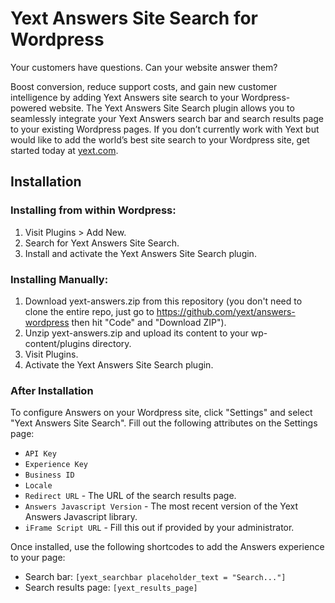 # Yext Answers Site Search for Wordpress

Your customers have questions. Can your website answer them?

Boost conversion, reduce support costs, and gain new customer intelligence by adding Yext Answers site search to your Wordpress-powered website. The Yext Answers Site Search plugin allows you to seamlessly integrate your Yext Answers search bar and search results page to your existing Wordpress pages. If you don’t currently work with Yext but would like to add the world’s best site search to your Wordpress site, get started today at [yext.com](https://www.yext.com/free-trial/?utm_source=Wordpress).

## Installation
### Installing from within Wordpress:
1. Visit Plugins > Add New.
2. Search for Yext Answers Site Search.
3. Install and activate the Yext Answers Site Search plugin. 

### Installing Manually:
1. Download yext-answers.zip from this repository (you don't need to clone the entire repo, just go to https://github.com/yext/answers-wordpress then hit "Code" and "Download ZIP").
2. Unzip yext-answers.zip and upload its content to your wp-content/plugins directory. 
3. Visit Plugins.
4. Activate the Yext Answers Site Search plugin. 

### After Installation
To configure Answers on your Wordpress site, click "Settings" and select "Yext Answers Site Search". Fill out the following attributes on the Settings page:
* `API Key`
* `Experience Key`
* `Business ID`
* `Locale`
* `Redirect URL` - The URL of the search results page.
* `Answers Javascript Version` - The most recent version of the Yext Answers Javascript library.
* `iFrame Script URL` - Fill this out if provided by your administrator.

Once installed, use the following shortcodes to add the Answers experience to your page:

* Search bar:  `[yext_searchbar placeholder_text = "Search..."]`
* Search results page: `[yext_results_page]`
